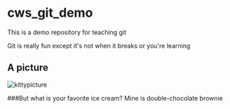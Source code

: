 # cws_git_demo

This is a demo repository for teaching git

Git is really fun except it's not when it breaks or you're learning

## A picture
![kittypicture](https://assets-cdn.github.com/images/modules/open_graph/github-octocat.png)


###But what is your favorite ice cream? 
Mine is double-chocolate brownie 
